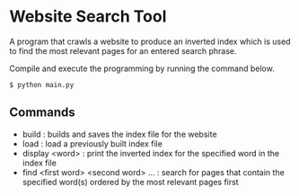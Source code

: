 # Website Search Tool
A program that crawls a website to produce an inverted index which is used to find the most relevant pages for an entered search phrase.

Compile and execute the programming by running the command below.
```shell
$ python main.py
```

## Commands
- build : builds and saves the index file for the website
- load : load a previously built index file
- display \<word\> : print the inverted index for the specified word in the index file
- find \<first word\> \<second word\> ... : search for pages that contain the specified word(s) ordered by the most relevant pages first
